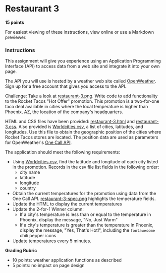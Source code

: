 # Restaurant 3

**15 points**

For easiest viewing of these instructions, view online or use a Markdown previewer.

### Instructions

This assignment will give you experience using an Application Programming Interface (API) to access data from a web site and integrate it into your own page.

The API you will use is hosted by a weather web site called [OpenWeather](https://openweathermap.org/). Sign up for a free account that gives you access to the API.

Challenge: Take a look at [restaurant-3.png](restaurant-3.png). Write code to add functionality to the Rocket Tacos "Hot Offer" promotion. This promotion is a two-for-one taco deal available in cities where the local temperature is higher than Phoenix, AZ, the location of the company's headquarters.

HTML and CSS files have been provided: [restaurant-3.html](restaurant-3.html) and [restaurant-3.css](restaurant-3.css). Also provided is [Worldcities.csv](Worldcities.csv), a list of cities, latitudes, and longitudes. Use this file to obtain the geographic position of the cities where Rocket Tacos stores are located. The position data are used as parameters for OpenWeather's [One Call API](https://openweathermap.org/api/one-call-api). 

The application should meet the following requirements:

* Using [Worldcities.csv](Worldcities.csv), find the latitude and longitude of each city listed in the promotion. Records in the csv file list fields in the following order:
  * city name
  * latitude
  * longitude
  * country 
* Obtain the current temperatures for the promotion  using data from the One Call API. [restaurant-3-spec.png](restaurant-3-spec.png) highlights the temperature fields.
* Update the HTML to display the current temperatures
* Update the 2-for-1 Winner column:
  * If a city's temperature is less than or equal to the temperature in Phoenix, display the message, "No, Just Warm"
  * If a city's temperature is greater than the temperature in Phoenix, display the message, "Yes, That's Hot!", including the `fontawesome` chili pepper icons
* Update temperatures every 5 minutes.

**Grading Rubric**

* 10 points: weather application functions as described 
* 5 points: no impact on page design
 
